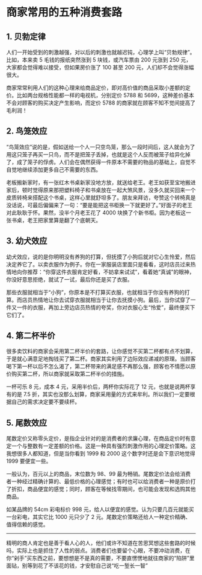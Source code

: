 # 商家常用的五种消费套路

## 1. 贝勃定律

人们一开始受到的刺激越强，对以后的刺激也就越迟钝，心理学上叫“贝勃规律”。比如，本来卖 5 毛钱的报纸突然涨到 5 块钱，或汽车票由 200 元涨到 250 元，大家都会觉得难以接受，但如果房价涨了 100 甚至 200 元，人们却不会觉得涨幅很大。

商家常常利用人们的这种心理来给商品定价，即对高价值的商品采取小差额的定价。比如两台规格性能都一样的电视机，分别定价 5788 和 5699，这种差价基本不会对顾客的购买决定产生影响，而定价 5788 的商家就在顾客不知不觉间提高了毛利润！

## 2. 鸟笼效应

“鸟笼效应”说的是，假如送给一个人一只空鸟笼，那么一段时间后，这人就会为了用这只笼子再买一只鸟，而不是把笼子丢掉，也就是这个人反而被笼子给异化掉了，成了笼子的俘虏。人们会在偶然获得一件原本不需要的物品的基础上，自觉不自觉地继续添加更多自己不需要的东西。

老板搬新家时，有一张红木书桌新家没地方放，就送给老王。老王如获至宝地搬进家后，顿时觉得原来那把塑料椅子和书桌放在一起大煞风景，没多久就买回来一个皮质转椅来搭配这个书桌，这样心里就舒坦多了。朋友来拜访，夸赞这个转椅真是没话说，可最后偏偏来了一句：“要是能把这书柜换一下就更好了。”好面子的老王对此耿耿于怀。果然，没半个月老王花了 4000 块换了个新书柜。因为老板这一张书桌，老王把家里算是翻了个底朝天。

## 3. 幼犬效应

幼犬效应，说的是你明明没有养狗的打算，但抚摸了小狗后就对它心生怜爱，然后决定养它了。以卖衣服作为例子。你在一家服装店里面只是看看，这时店员过来热情地向你推荐：“你穿这件衣服肯定好看，不妨拿来试试”，看着她“真诚”的眼神，你没好意思拒绝，就试了一试，最后你还是买了衣服。

那些衣服就相当于“小狗”，你原本是不打算买衣服，也就相当于你没有养狗的打算。而店员热情地让你去试穿衣服就相当于让你去抚摸小狗。最后，当你试穿了一件又一件的衣服，再加上旁边店员热情的夸奖，你对衣服心生“怜爱”，最终便买下它们了。

## 4. 第二杯半价

很多卖饮料的商家会采用第二杯半价的套路，让你感觉不买第二杯都有点不划算，于是就心满意足地掏钱买了第二杯。商家其实利用了边际效应递减的原理。当顾客喝下第一杯以后不怎么渴了，第二杯带来的满足感不再那么强，顾客也不情愿以原价购买第二杯，所以商家就采取第二杯半价的措施。

一杯可乐 8 元，成本 4 元，采用半价后，两杯你实际花了 12 元，也就是说两杯享有的是 7.5 折，其实也没那么划算，商家采用量的方式来牟利。所以我们一定要根据自己的需求决定要不要续杯。

## 5. 尾数效应

尾数定价又称零头定价，是指企业针对的是消费者的求廉心理，在商品定价时有意定一个与整数有一定差额的价格。这是一种具有强烈刺激作用的心理定价策略。这我想很多人都知道，但是当你看到 1999 和 2000 这个数字时还是会下意识地觉得 1999 要便宜一些。

一般认为，百元以上的商品，末位数为 98、99 最为畅销。尾数定价法会给消费者一种经过精确计算的、最低价格的心理感觉；有时也可以给消费者一种是原价打了折扣，商品便宜的感觉；同时，顾客在等候找零期间，也可能会发现和选购其他商品。

如某品牌的 54cm 彩电标价 998 元，给人以便宜的感觉。认为只要几百元就能买一台彩电，其实它比 1000 元只少了 2 元。尾数定价策略还给人一种定价精确、值得信赖的感觉。

---

精明的商人肯定也是善于看人心的人，他们或许不知道在苦思冥想这些套路的时候吗，实际上也是抓住了人性的弱点。消费者们也要留个心眼，不要冲动消费，在你“剁手”买东西之前，要想想是不是真的需要，不要直愣愣地就往商家的“陷阱”里面钻，别等到花了不该花的钱，才安慰自己说“吃一堑长一智”
